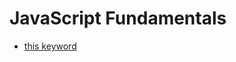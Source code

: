 # JavaScript Fundamentals

- [this keyword](https://github.com/megharajsh/js-fundamentals/blob/master/this-keyword.js)